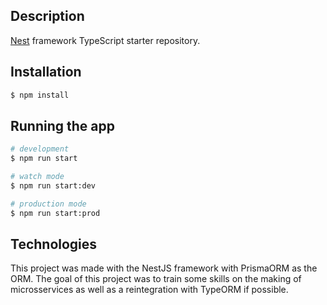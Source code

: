 ## Description

[Nest](https://github.com/nestjs/nest) framework TypeScript starter repository.

## Installation

```bash
$ npm install
```

## Running the app

```bash
# development
$ npm run start

# watch mode
$ npm run start:dev

# production mode
$ npm run start:prod
```

## Technologies

This project was made with the NestJS framework with PrismaORM as the ORM.
The goal of this project was to train some skills on the making of microsservices as well as a reintegration with TypeORM if possible.
